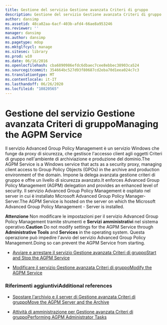 ```yaml
---
title: Gestione del servizio Gestione avanzata Criteri di gruppo
description: Gestione del servizio Gestione avanzata Criteri di gruppo
author: dansimp
ms.assetid: 48ca02aa-6acf-403b-afd4-66ae8a953246
ms.reviewer: ''
manager: dansimp
ms.author: dansimp
ms.pagetype: mdop
ms.mktglfcycl: manage
ms.sitesec: library
ms.prod: w10
ms.date: 06/16/2016
ms.openlocfilehash: cba6890986efdc6dbaec7cee8ebbec38903ca524
ms.sourcegitcommit: 354664bc527d93f80687cd2eba70d1eea024c7c3
ms.translationtype: MT
ms.contentlocale: it-IT
ms.lasthandoff: 06/26/2020
ms.locfileid: "10820565"
---
```

# <span data-ttu-id="a89c4-103">Gestione del servizio Gestione avanzata Criteri di gruppo</span><span class="sxs-lookup"><span data-stu-id="a89c4-103">Managing the AGPM Service</span></span>


<span data-ttu-id="a89c4-104">Il servizio Advanced Group Policy Management è un servizio Windows che funge da proxy di sicurezza, che gestisce l'accesso client agli oggetti Criteri di gruppo nell'ambiente di archiviazione e produzione del dominio.</span><span class="sxs-lookup"><span data-stu-id="a89c4-104">The AGPM Service is a Windows service that acts as a security proxy, managing client access to Group Policy Objects (GPOs) in the archive and production environment of the domain.</span></span> <span data-ttu-id="a89c4-105">Impone la delega avanzata gestione criteri di gruppo e offre un livello di sicurezza avanzato.</span><span class="sxs-lookup"><span data-stu-id="a89c4-105">It enforces Advanced Group Policy Management (AGPM) delegation and provides an enhanced level of security.</span></span> <span data-ttu-id="a89c4-106">Il servizio Advanced Group Policy Management è ospitato nel server in cui è installato Microsoft Advanced Group Policy Manager-Server.</span><span class="sxs-lookup"><span data-stu-id="a89c4-106">The AGPM Service is hosted on the server on which the Microsoft Advanced Group Policy Management - Server is installed.</span></span>

<span data-ttu-id="a89c4-107">**Attenzione**  Non modificare le impostazioni per il servizio Advanced Group Policy Management tramite strumenti e **Servizi** **amministrativi** nel sistema operativo.</span><span class="sxs-lookup"><span data-stu-id="a89c4-107">**Caution** Do not modify settings for the AGPM Service through **Administrative Tools** and **Services** in the operating system.</span></span> <span data-ttu-id="a89c4-108">Questa operazione può impedire l'avvio del servizio Advanced Group Policy Management.</span><span class="sxs-lookup"><span data-stu-id="a89c4-108">Doing so can prevent the AGPM Service from starting.</span></span>

 

-   [<span data-ttu-id="a89c4-109">Avviare e arrestare il servizio Gestione avanzata Criteri di gruppo</span><span class="sxs-lookup"><span data-stu-id="a89c4-109">Start and Stop the AGPM Service</span></span>](start-and-stop-the-agpm-service-agpm40.md)

-   [<span data-ttu-id="a89c4-110">Modificare il servizio Gestione avanzata Criteri di gruppo</span><span class="sxs-lookup"><span data-stu-id="a89c4-110">Modify the AGPM Service</span></span>](modify-the-agpm-service-agpm40.md)

### <span data-ttu-id="a89c4-111">Riferimenti aggiuntivi</span><span class="sxs-lookup"><span data-stu-id="a89c4-111">Additional references</span></span>

-   [<span data-ttu-id="a89c4-112">Spostare l'archivio e il server di Gestione avanzata Criteri di gruppo</span><span class="sxs-lookup"><span data-stu-id="a89c4-112">Move the AGPM Server and the Archive</span></span>](move-the-agpm-server-and-the-archive-agpm40.md)

-   [<span data-ttu-id="a89c4-113">Attività di amministrazione per Gestione avanzata Criteri di gruppo</span><span class="sxs-lookup"><span data-stu-id="a89c4-113">Performing AGPM Administrator Tasks</span></span>](performing-agpm-administrator-tasks-agpm40.md)

 

 





